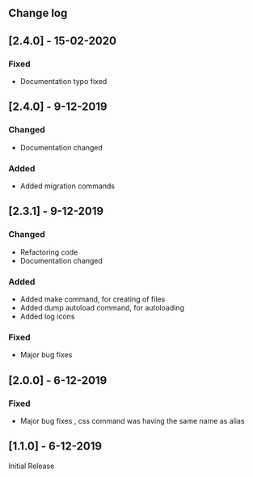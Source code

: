 ## Change log

## [2.4.0] - 15-02-2020

### Fixed

- Documentation typo fixed

## [2.4.0] - 9-12-2019

### Changed

- Documentation changed

### Added

- Added migration commands

## [2.3.1] - 9-12-2019

### Changed

- Refactoring code
- Documentation changed

### Added

- Added make command, for creating of files
- Added dump autoload command, for autoloading
- Added log icons

### Fixed

- Major bug fixes

## [2.0.0] - 6-12-2019

### Fixed

- Major bug fixes , css command was having the same name as alias

## [1.1.0] - 6-12-2019

Initial Release
